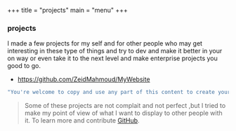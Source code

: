 +++
title = "projects"
main = "menu"
+++

### projects

I made a few projects for my self and for other people who may get interesting in these type of things and try to dev and make it better in your on way or even take it to the next level and make enterprise projects you good to go.
 

* https://github.com/ZeidMahmoud/MyWebsite
```bash
"You're welcome to copy and use any part of this content to create your own website or make any modifications as you see fit."
```
> Some of these projects are not complait and not perfect ,but I tried to make my point of view of what I want to display to other people with it.
> To learn more and contribute [GitHub](https://github.com/ZeidMahmoud).

